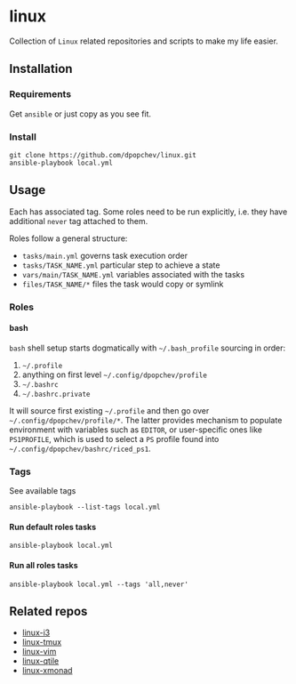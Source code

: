 # linux

Collection of `Linux` related repositories and scripts to make my life easier.

## Installation

### Requirements

Get `ansible` or just copy as you see fit.

### Install

```
git clone https://github.com/dpopchev/linux.git
ansible-playbook local.yml
```

## Usage

Each has associated tag. Some roles need to be run explicitly, i.e. they have
additional `never` tag attached to them.

Roles follow a general structure:

- `tasks/main.yml` governs task execution order
- `tasks/TASK_NAME.yml` particular step to achieve a state
- `vars/main/TASK_NAME.yml` variables associated with the tasks
- `files/TASK_NAME/*` files the task would copy or symlink

### Roles

#### bash

`bash` shell setup starts dogmatically with `~/.bash_profile` sourcing in order:

1. `~/.profile`
1. anything on first level `~/.config/dpopchev/profile`
1. `~/.bashrc`
1. `~/.bashrc.private`

It will source first existing `~/.profile` and then go over
`~/.config/dpopchev/profile/*`. The latter provides mechanism to populate
environment with variables such as `EDITOR`, or user-specific ones like
`PS1PROFILE`, which is used to select a `PS` profile found into
`~/.config/dpopchev/bashrc/riced_ps1`.

### Tags

See available tags

```
ansible-playbook --list-tags local.yml
```

#### Run default roles tasks

```
ansible-playbook local.yml
```

#### Run all roles tasks

```
ansible-playbook local.yml --tags 'all,never'
```

## Related repos

- [linux-i3](https://github.com/dpopchev/linux-i3)
- [linux-tmux](https://github.com/dpopchev/linux-tmux)
- [linux-vim](https://github.com/dpopchev/linux-vim)
- [linux-qtile](https://github.com/dpopchev/linux-qtile)
- [linux-xmonad](https://github.com/dpopchev/linux-xmonad)
